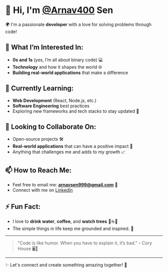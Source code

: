 # 👋 Hi, I'm [@Arnav400](https://github.com/Arnav400) Sen

🌍 I'm a passionate **developer** with a love for solving problems through code!

## 👀 What I’m Interested In:
- **0s and 1s** (yes, I’m all about binary code) 💻
- **Technology** and how it shapes the world 🌐
- **Building real-world applications** that make a difference

## 🌱 Currently Learning:
- **Web Development** (React, Node.js, etc.)
- **Software Engineering** best practices
- Exploring new frameworks and tech stacks to stay updated 🔧

## 💞️ Looking to Collaborate On:
- Open-source projects 🛠️
- **Real-world applications** that can have a positive impact 🌟
- Anything that challenges me and adds to my growth 📈

## 📫 How to Reach Me:
- Feel free to email me: **[arnavsen999@gmail.com](mailto:arnavsen999@gmail.com)** 📧
- Connect with me on [LinkedIn](https://www.linkedin.com/in/arnavsen/)

## ⚡ Fun Fact:
- I love to **drink water**, **coffee**, and **watch trees** 🌳☕💧
- The simple things in life keep me grounded and inspired. 🌿

---

> "Code is like humor. When you have to explain it, it’s bad." – Cory House 🖥️💬

---

✨ Let's connect and create something amazing together! 🚀

